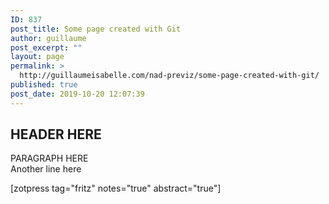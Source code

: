 ```yaml
---
ID: 837
post_title: Some page created with Git
author: guillaume
post_excerpt: ""
layout: page
permalink: >
  http://guillaumeisabelle.com/nad-previz/some-page-created-with-git/
published: true
post_date: 2019-10-20 12:07:39
---
```

<!-- wp:heading -->

## HEADER HERE

<!-- /wp:heading -->

<!-- wp:paragraph -->

PARAGRAPH HERE  
Another line here

<!-- /wp:paragraph -->

<!-- wp:shortcode --> [zotpress tag="fritz" notes="true" abstract="true"] 

<!-- /wp:shortcode -->